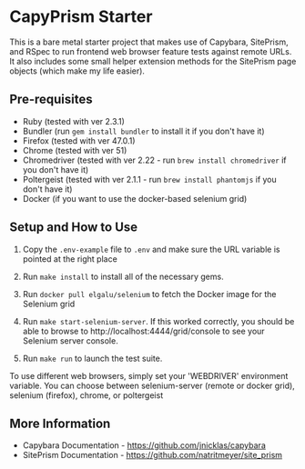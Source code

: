 # CapyPrism Starter

This is a bare metal starter project that makes use of Capybara, SitePrism, and RSpec to run
frontend web browser feature tests against remote URLs. It also includes some small helper
extension methods for the SitePrism page objects (which make my life easier).


## Pre-requisites

- Ruby (tested with ver 2.3.1)
- Bundler (run `gem install bundler` to install it if you don't have it)
- Firefox (tested with ver 47.0.1)
- Chrome (tested with ver 51)
- Chromedriver (tested with ver 2.22 - run `brew install chromedriver` if you don't have it)
- Poltergeist (tested with ver 2.1.1 - run `brew install phantomjs` if you don't have it)
- Docker (if you want to use the docker-based selenium grid)

## Setup and How to Use

1. Copy the `.env-example` file to `.env` and make sure the URL variable is pointed at the right place
   
2. Run `make install` to install all of the necessary gems.

3. Run `docker pull elgalu/selenium` to fetch the Docker image for the Selenium grid

4. Run `make start-selenium-server`. If this worked correctly, you should be able to browse to
   http://localhost:4444/grid/console to see your Selenium server console.

5. Run `make run` to launch the test suite.

To use different web browsers, simply set your 'WEBDRIVER' environment variable.
You can choose between selenium-server (remote or docker grid), selenium (firefox), chrome, or poltergeist


## More Information

- Capybara Documentation - https://github.com/jnicklas/capybara
- SitePrism Documentation - https://github.com/natritmeyer/site_prism
